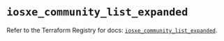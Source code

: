 # `iosxe_community_list_expanded`

Refer to the Terraform Registry for docs: [`iosxe_community_list_expanded`](https://registry.terraform.io/providers/ciscodevnet/iosxe/0.9.3/docs/resources/community_list_expanded).

